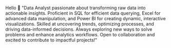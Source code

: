 Hello 👋
"Data Analyst passionate about transforming raw data into actionable insights. Proficient in SQL for efficient data querying, Excel for advanced data manipulation, and Power BI for creating dynamic, interactive visualizations. Skilled at uncovering trends, optimizing processes, and driving data-informed decisions. Always exploring new ways to solve problems and enhance analytics workflows. Open to collaboration and excited to contribute to impactful projects!"

